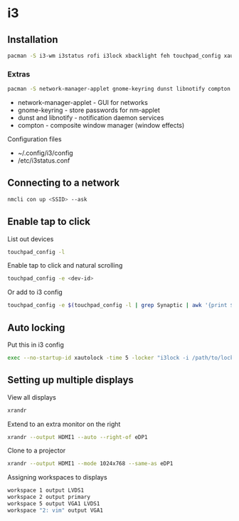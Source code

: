 # i3

## Installation

```bash
pacman -S i3-wm i3status rofi i3lock xbacklight feh touchpad_config xautolock
```

### Extras
```bash
pacman -S network-manager-applet gnome-keyring dunst libnotify compton playerctl
```

* network-manager-applet - GUI for networks
* gnome-keyring - store passwords for nm-applet
* dunst and libnotify - notification daemon services
* compton - composite window manager (window effects)

Configuration files

* ~/.config/i3/config
* /etc/i3status.conf

## Connecting to a network

```bash
nmcli con up <SSID> --ask
```

## Enable tap to click

List out devices
```bash
touchpad_config -l
```

Enable tap to click and natural scrolling 
```bash
touchpad_config -e <dev-id>
```

Or add to i3 config

```bash
touchpad_config -e $(touchpad_config -l | grep Synaptic | awk '{print $5}' | sed -e "s/id=//")
```

## Auto locking

Put this in i3 config

```bash
exec --no-startup-id xautolock -time 5 -locker "i3lock -i /path/to/lock/screen.png"
```

## Setting up multiple displays

View all displays
```bash
xrandr
```

Extend to an extra monitor on the right
```bash
xrandr --output HDMI1 --auto --right-of eDP1
```

Clone to a projector
```bash
xrandr --output HDMI1 --mode 1024x768 --same-as eDP1
```

Assigning workspaces to displays
```bash
workspace 1 output LVDS1
workspace 2 output primary
workspace 5 output VGA1 LVDS1
workspace "2: vim" output VGA1
```
